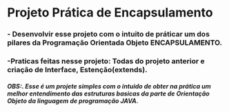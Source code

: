 # Projeto Prática de  Encapsulamento

### - Desenvolvir esse projeto com o intuito de práticar um dos pilares da Programação Orientada Objeto ENCAPSULAMENTO.
### -Praticas feitas nesse projeto: Todas do projeto anterior e  criação de Interface, Estenção(extends).


##### OBS:. Esse é um projete simples com o intuido de obter na prática um melhor entendimento das estruturas basicas da parte de Orientação Objeto da linguagem de programação JAVA.
